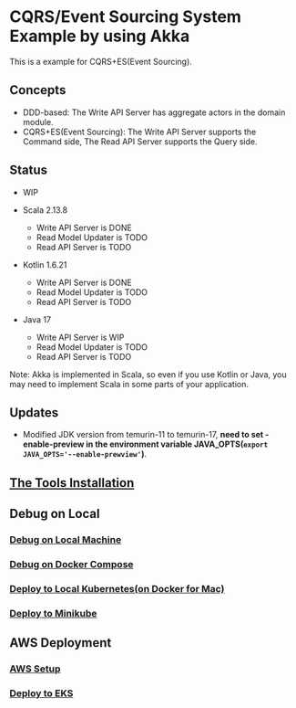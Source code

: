 # CQRS/Event Sourcing System Example by using Akka

This is a example for CQRS+ES(Event Sourcing).

## Concepts

- DDD-based: The Write API Server has aggregate actors in the domain module.
- CQRS+ES(Event Sourcing): The Write API Server supports the Command side, The Read API Server supports the Query side.

## Status

- WIP

- Scala 2.13.8
  - Write API Server is DONE
  - Read Model Updater is TODO
  - Read API Server is TODO
- Kotlin 1.6.21
  - Write API Server is DONE
  - Read Model Updater is TODO
  - Read API Server is TODO
- Java 17
  - Write API Server is WIP
  - Read Model Updater is TODO
  - Read API Server is TODO

Note: Akka is implemented in Scala, so even if you use Kotlin or Java, you may need to implement Scala in some parts of your application.

## Updates

- Modified JDK version from temurin-11 to temurin-17, **need to set -enable-preview in the environment variable JAVA_OPTS(`export JAVA_OPTS='--enable-prewview'`)**.

## [The Tools Installation](docs/TOOLS_INSTALLATION.md)

## Debug on Local

### [Debug on Local Machine](docs/DEBUG_ON_LOCAL_MACHINE.md)

### [Debug on Docker Compose](docs/DEBUG_ON_DOCKER_COMPOSE.md)

### [Deploy to Local Kubernetes(on Docker for Mac)](docs/DEPLOY_TO_LOCAL_K8S.md)

### [Deploy to Minikube](docs/DEPLOY_TO_MINIKUBE.md)

## AWS Deployment

### [AWS Setup](docs/AWS_SETUP.md)

### [Deploy to EKS](docs/DEPLOY_TO_EKS.md)
